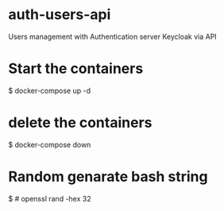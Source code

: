 # auth-users-api
Users management with Authentication server Keycloak via API


# Start the containers
$ docker-compose up -d

# delete the containers
$ docker-compose down

# Random genarate bash string
$ # openssl rand -hex 32
